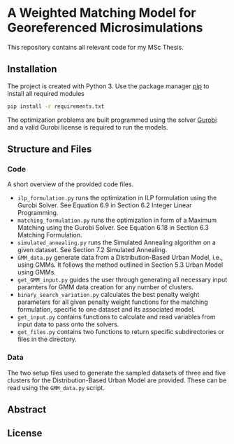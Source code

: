 # A Weighted Matching Model for Georeferenced Microsimulations
This repository contains all relevant code for my MSc Thesis.

## Installation
The project is created with Python 3.
Use the package manager [pip](https://pypi.org/project/pip/) to install all required modules

```bash
pip install -r requirements.txt
```
The optimization problems are built programmed using the solver [Gurobi](https://www.gurobi.com/) and a valid Gurobi license is required to run the models.

## Structure and Files
### Code
A short overview of the provided code files.

* ```ilp_formulation.py``` runs the optimization in ILP formulation using the Gurobi Solver. See Equation 6.9 in Section 6.2 Integer Linear Programming.
* ```matching_formulation.py``` runs the optimization in form of a Maximum Matching using the Gurobi Solver. See Equation 6.18 in Section 6.3 Matching Formulation.
* ```simulated_annealing.py``` runs the Simulated Annealing algorithm on a given dataset. See Section 7.2 Simulated Annealing.
* ```GMM_data.py``` generate data from a Distribution-Based Urban Model, i.e., using GMMs. It follows the method outlined in Section 5.3 Urban Model using GMMs.
* ```get_GMM_input.py``` guides the user through generating all necessary input paramters for GMM data creation for any number of clusters.
* ```binary_search_variation.py``` calculates the best penalty weight parameters for all given penalty weight functions for the matching formulation, specific to one dataset and its associated model.
* ```get_input.py``` contains functions to calculate and read variables from input data to pass onto the solvers.
* ```get_files.py``` contains two functions to return specific subdirectories or files in the directory.

### Data
The two setup files used to generate the sampled datasets of three and five clusters for the Distribution-Based Urban Model are provided. These can be read using the `GMM_data.py` script.

## Abstract

## License

